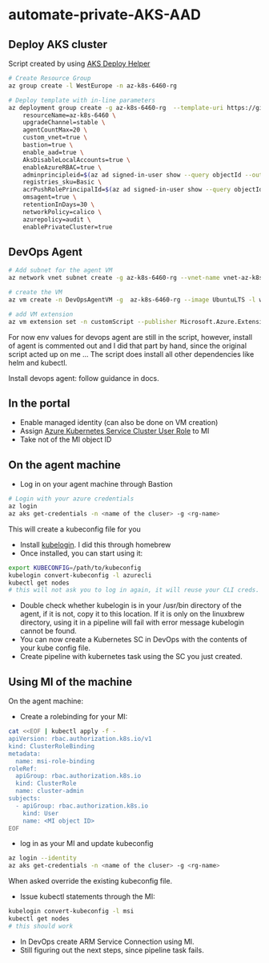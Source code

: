 # automate-private-AKS-AAD

## Deploy AKS cluster

Script created by using [AKS Deploy Helper](https://azure.github.io/Aks-Construction/)

```bash
# Create Resource Group 
az group create -l WestEurope -n az-k8s-6460-rg 

# Deploy template with in-line parameters 
az deployment group create -g az-k8s-6460-rg  --template-uri https://github.com/Azure/Aks-Construction/releases/download/0.4.0-preview/main.json --parameters \
	resourceName=az-k8s-6460 \
	upgradeChannel=stable \
	agentCountMax=20 \
	custom_vnet=true \
	bastion=true \
	enable_aad=true \
	AksDisableLocalAccounts=true \
	enableAzureRBAC=true \
	adminprincipleid=$(az ad signed-in-user show --query objectId --out tsv) \
	registries_sku=Basic \
	acrPushRolePrincipalId=$(az ad signed-in-user show --query objectId --out tsv) \
	omsagent=true \
	retentionInDays=30 \
	networkPolicy=calico \
	azurepolicy=audit \
	enablePrivateCluster=true
```

## DevOps Agent

```bash
# Add subnet for the agent VM
az network vnet subnet create -g az-k8s-6460-rg --vnet-name vnet-az-k8s-6460 -n AgentSubnet --address-prefixes 10.240.4.0/28![image](https://user-images.githubusercontent.com/1042817/148532727-55d3b917-d8b0-48ee-9f69-f6cb0e743e7c.png)

# create the VM
az vm create -n DevOpsAgentVM -g  az-k8s-6460-rg --image UbuntuLTS -l westeurope --admin-username $USERNAME  --admin-password $PASSWORD --authentication-type password --public-ip-address "" --vnet-name vnet-az-k8s-6460 --subnet AgentSubnet

# add VM extension 
az vm extension set -n customScript --publisher Microsoft.Azure.Extensions  --vm-name DevOpsAgentVM --resource-group az-k8s-6460-rg  --protected-settings '{"fileUris": ["https://raw.githubusercontent.com/vermegi/automate-private-AKS-AAD/main/install_tools.sh"],"commandToExecute": "./install_tools.sh --AGENT_USER $AGENTUSER --AGENT_POOL $AGENTPOOL --AGENT_TOKEN $AGENTTOKEN --AZDO_URL $DEVOPSURL"}'
```

For now env values for devops agent are still in the script, however, install of agent is commented out and I did that part by hand, since the original script acted up on me ...
The script does install all other dependencies like helm and kubectl.

Install devops agent: follow guidance in docs.

## In the portal

- Enable managed identity (can also be done on VM creation)
- Assign [Azure Kubernetes Service Cluster User Role](https://docs.microsoft.com/en-us/azure/role-based-access-control/built-in-roles#azure-kubernetes-service-cluster-user-role) to MI
- Take not of the MI object ID

## On the agent machine

- Log in on your agent machine through Bastion

```bash
# Login with your azure credentials
az login 
az aks get-credentials -n <name of the cluser> -g <rg-name>
```
This will create a kubeconfig file for you

- Install [kubelogin](https://github.com/Azure/kubelogin). I did this through homebrew
- Once installed, you can start using it: 

```bash
export KUBECONFIG=/path/to/kubeconfig
kubelogin convert-kubeconfig -l azurecli
kubectl get nodes
# this will not ask you to log in again, it will reuse your CLI creds.
```

- Double check whether kubelogin is in your /usr/bin directory of the agent, if it is not, copy it to this location. If it is only on the linuxbrew directory, using it in a pipeline will fail with error message kubelogin cannot be found.
- You can now create a Kubernetes SC in DevOps with the contents of your kube config file. 
- Create pipeline with kubernetes task using the SC you just created. 

## Using MI of the machine

On the agent machine: 

- Create a rolebinding for your MI: 

```bash
cat <<EOF | kubectl apply -f -
apiVersion: rbac.authorization.k8s.io/v1
kind: ClusterRoleBinding
metadata:
  name: msi-role-binding
roleRef:
  apiGroup: rbac.authorization.k8s.io
  kind: ClusterRole
  name: cluster-admin
subjects:
  - apiGroup: rbac.authorization.k8s.io
    kind: User
    name: <MI object ID>
EOF
```

- log in as your MI and update kubeconfig

```bash
az login --identity
az aks get-credentials -n <name of the cluser> -g <rg-name>
```

When asked override the existing kubeconfig file.

- Issue kubectl statements through the MI: 

```bash
kubelogin convert-kubeconfig -l msi
kubectl get nodes
# this should work
```

- In DevOps create ARM Service Connection using MI. 
- Still figuring out the next steps, since pipeline task fails. 


